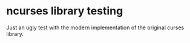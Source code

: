ncurses library testing
============
Just an ugly test with the modern implementation of the original curses library.

